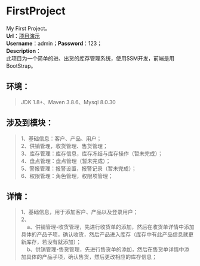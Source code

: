 # FirstProject
My First Project。  
**Url**：<a href="http://124.220.42.36:8080/Saselomo1.0" target="_blank">项目演示</a>  
**Username**：admin；**Password**：123；  
**Description**：  
此项目为一个简单的进、出货的库存管理系统，使用SSM开发，前端是用BootStrap。
## 环境：
> JDK 1.8+、Maven 3.8.6、Mysql 8.0.30
## 涉及到模块：
>1、基础信息：客户、产品、用户；  
>2、供销管理，收货管理、售货管理；  
>3、库存管理：库存信息，库存冻结与库存操作（暂未完成）；  
>4、盘点管理：盘点管理（暂未完成）；  
>5、警报管理：报警设置，报警记录（暂未完成）；  
>6、权限管理：角色管理，权限项管理；  
## 详情：
>1、基础信息，用于添加客户、产品以及登录用户；  
>2、  
&nbsp;&nbsp;&nbsp;&nbsp;a、供销管理-收货管理，先进行收货单的添加，然后在收货单详情中添加具体的产品子项，确认收货，然后产品进入库存（库存中有此产品信息就更新库存，若没有就添加）；  
&nbsp;&nbsp;&nbsp;&nbsp;b、供销管理-售货管理，先进行售货单的添加，然后在售货单详情中添加具体的产品子项，确认售货，然后更改相应的库存信息；
